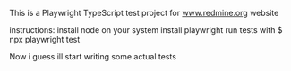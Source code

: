 This is a Playwright TypeScript test project for www.redmine.org website

instructions:
install node on your system
install playwright
run tests with  $ npx playwright test

Now i guess ill start writing some actual tests